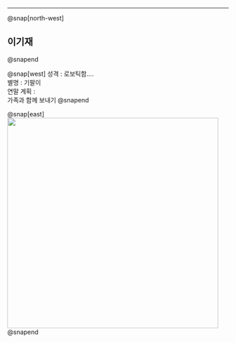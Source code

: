 ---
@snap[north-west]
## 이기재
@snapend

@snap[west]
성격 : 로보틱함....  
별명 : 기팔이  
연말 계획 :   
가족과 함께 보내기
@snapend

@snap[east]
<img src="https://steemitimages.com/0x0/https://static.tasteem.io/uploads/464/post/3284/content_511a19a7-1e34-41d9-a4e0-b514eccc852f.jpeg" width=480>
@snapend
